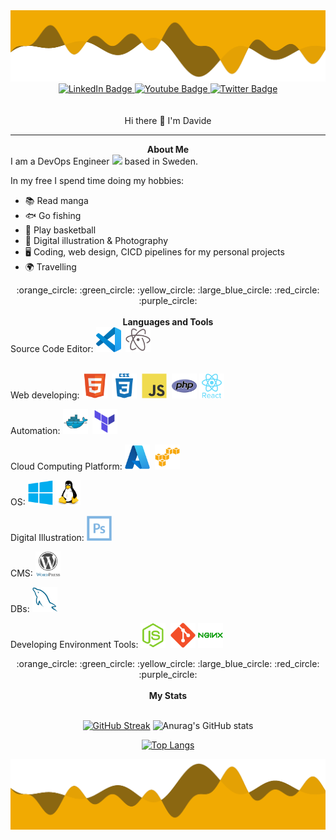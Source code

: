 <!--
**DavideDev1705/DavideDev1705** is a ✨ _special_ ✨ repository because its `README.md` (this file) appears on your GitHub profile.

Here are some ideas to get you started:

- 🔭 I’m currently working on ...
- 🌱 I’m currently learning ...
- 👯 I’m looking to collaborate on ...
- 🤔 I’m looking for help with ...
- 💬 Ask me about ...
- 📫 How to reach me: ...
- 😄 Pronouns: ...
- ⚡ Fun fact: ...
-->



<div id="header" align="center">
  <img src="https://github.com/DavideDev1705/DavideDev1705/blob/0ff67424bb515606e66987d5e721ee8e3f42b529/header.png">
  <div id="badges">
    <a href="#">
      <img src="https://img.shields.io/badge/LinkedIn-green?style=for-the-badge&logo=linkedin&logoColor=white" alt="LinkedIn Badge"/>
    </a>
    <a href="#">
      <img src="https://img.shields.io/badge/YouTube-yellow?style=for-the-badge&logo=youtube&logoColor=white" alt="Youtube Badge"/>
    </a>
    <a href="#">
      <img src="https://img.shields.io/badge/Twitter-blue?style=for-the-badge&logo=twitter&logoColor=white" alt="Twitter Badge"/>
    </a>
  </div>
  <img src="https://komarev.com/ghpvc/?username=DavideDev1705&style=flat-square&color=orange" alt=""/>
  <br><br> Hi there 👋 I'm Davide
</div>
<div align="left">
  <hr>
  <div align="center"><b>About Me</b></div>
  I am a DevOps Engineer <img src="https://media.giphy.com/media/WUlplcMpOCEmTGBtBW/giphy.gif" width="30"> based in Sweden.

  In my free I spend time doing my hobbies: 
   - :books: Read manga
   - :fish: Go fishing
   - :basketball: Play basketball
   - :camera_flash: Digital illustration & Photography
   - :desktop_computer: Coding, web design, CICD pipelines for my personal projects
   - :earth_africa: Travelling
  <div align="center">:orange_circle: :green_circle: :yellow_circle: :large_blue_circle: :red_circle: :purple_circle:</div>
  <br>
  <div align="center"><b>Languages and Tools</b></div>
  <div>
  Source Code Editor:
  <img src="https://github.com/devicons/devicon/blob/master/icons/vscode/vscode-original.svg" title="VSCode" alt="vscode" width="40" height="40"/>&nbsp;
  <img src="https://github.com/devicons/devicon/blob/master/icons/atom/atom-original.svg" title="Atom" alt="atom" width="40" height="40"/>&nbsp;
  <br><br>
    
  Web developing:
    <img src="https://github.com/devicons/devicon/blob/master/icons/html5/html5-original.svg" title="HTML5" alt="HTML" width="40" height="40"/>&nbsp;
    <img src="https://github.com/devicons/devicon/blob/master/icons/css3/css3-plain-wordmark.svg"  title="CSS3" alt="CSS" width="40" height="40"/>&nbsp;
    <img src="https://github.com/devicons/devicon/blob/master/icons/javascript/javascript-original.svg" title="JavaScript" alt="JavaScript" width="40" height="40"/>&nbsp;
    <img src="https://github.com/devicons/devicon/blob/master/icons/php/php-original.svg" title="PHP" alt="PHP" width="40" height="40"/>
    <img src="https://github.com/devicons/devicon/blob/master/icons/react/react-original-wordmark.svg" title="React" alt="React" width="40" height="40"/>&nbsp;
    <br>
  
  Automation:
    <img src="https://github.com/devicons/devicon/blob/master/icons/docker/docker-original.svg" title="Docker" alt="Docker" width="40" height="40"/>&nbsp;
    <img src="https://github.com/devicons/devicon/blob/master/icons/terraform/terraform-original.svg" title="Terraform" alt="terraform" width="40" height="40"/>
    <br>
  
  Cloud Computing Platform:
    <img src="https://github.com/devicons/devicon/blob/master/icons/azure/azure-original.svg" title="Azure" alt="azure" width="40" height="40"/>&nbsp;
    <img src="https://github.com/devicons/devicon/blob/master/icons/amazonwebservices/amazonwebservices-original.svg" title="AWS" alt="AWS" width="40" height="40"/>&nbsp;
    <br>
   
  OS:
    <img src="https://github.com/devicons/devicon/blob/master/icons/windows8/windows8-original.svg" title="Windows" alt="windows" width="40" height="40"/>
    <img src="https://github.com/devicons/devicon/blob/master/icons/linux/linux-original.svg" title="Linux" alt="linux" width="40" height="40"/>
    <br>
    
  Digital Illustration:
    <img src="https://github.com/devicons/devicon/blob/master/icons/photoshop/photoshop-line.svg" title="Photoshop" alt="photoshop" width="40" height="40"/>
    <br>
  
  CMS:
    <img src="https://github.com/devicons/devicon/blob/master/icons/wordpress/wordpress-original.svg" title="Wordpress" alt="wordpress" width="40" height="40"/>
    <br>
    
  DBs:
    <img src="https://github.com/devicons/devicon/blob/master/icons/mysql/mysql-original.svg" title="MySQL"  alt="MySQL" width="40" height="40"/>&nbsp;
    <br>
    
  Developing Environment Tools:
    <img src="https://github.com/devicons/devicon/blob/master/icons/nodejs/nodejs-original.svg" title="NodeJS" alt="NodeJS" width="40" height="40"/>&nbsp;
    <img src="https://github.com/devicons/devicon/blob/master/icons/git/git-original.svg" title="Git" alt="Git" width="40" height="40"/>
    <img src="https://github.com/devicons/devicon/blob/master/icons/nginx/nginx-original.svg" title="Nginx" alt="nginx" width="40" height="40"/>
    
   </div>
</div>
<div align="center">:orange_circle: :green_circle: :yellow_circle: :large_blue_circle: :red_circle: :purple_circle:</div>
<br>
<div align="center"><b>My Stats</b></div>
<br>

<div align="center">
  
[![GitHub Streak](http://github-readme-streak-stats.herokuapp.com?user=DavideDev1705&theme=dark&background=000000)](https://git.io/streak-stats)  ![Anurag's GitHub stats](https://github-readme-stats.vercel.app/api?username=DavideDev1705&show_icons=true&theme=chartreuse-dark) 
  
[![Top Langs](https://github-readme-stats.vercel.app/api/top-langs/?username=DavideDev1705&layout=compact&theme=vision-friendly-dark)](https://github.com/anuraghazra/github-readme-stats)
  
</div>
  
<div id="footer" align="center">
  <img src="https://github.com/DavideDev1705/DavideDev1705/blob/0ff67424bb515606e66987d5e721ee8e3f42b529/footer.png">
</div>
